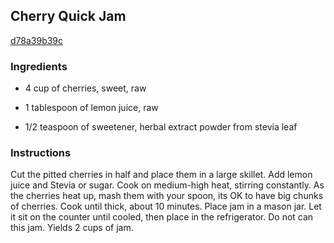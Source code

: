 ## Cherry Quick Jam

[d78a39b39c](http://tastykitchen.com/recipes/condiments/cherry-quick-jam/)

### Ingredients

 - 4 cup of cherries, sweet, raw

 - 1 tablespoon of lemon juice, raw

 - 1/2 teaspoon of sweetener, herbal extract powder from stevia leaf

### Instructions

Cut the pitted cherries in half and place them in a large skillet. Add lemon juice and Stevia or sugar. Cook on medium-high heat, stirring constantly. As the cherries heat up, mash them with your spoon, its OK to have big chunks of cherries. Cook until thick, about 10 minutes. Place jam in a mason jar. Let it sit on the counter until cooled, then place in the refrigerator. Do not can this jam. Yields 2 cups of jam.